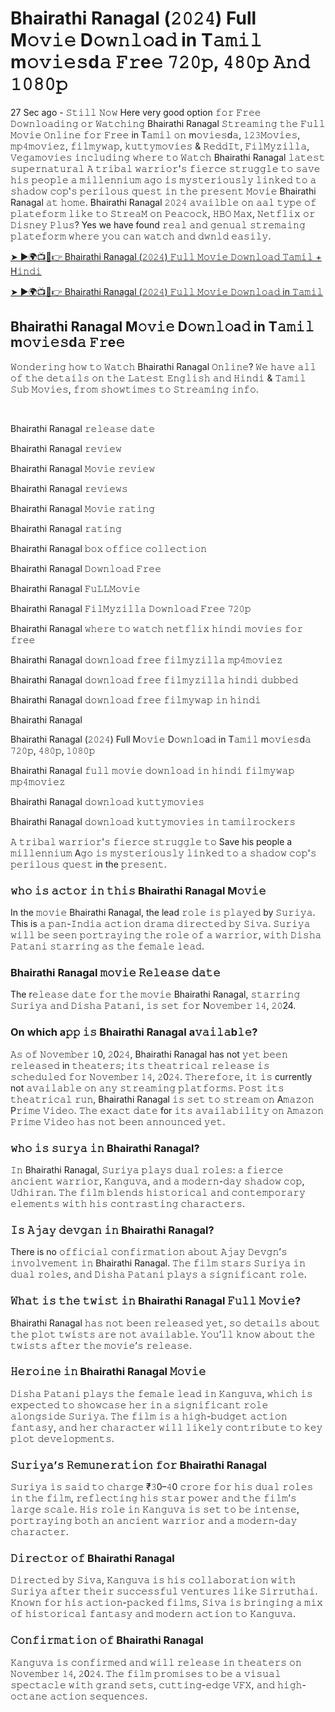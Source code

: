 <h1>Bhairathi Ranagal (𝟸𝟶𝟸𝟺) Full M𝚘𝚟𝚒𝚎 D𝚘𝚠𝚗𝚕𝚘a𝚍 in T𝚊𝚖𝚒𝚕 m𝚘𝚟𝚒𝚎𝚜d𝚊 𝙵𝚛e𝚎 𝟽𝟸𝟶𝚙, 𝟺𝟾𝟶𝚙 𝙰𝚗𝚍 𝟷𝟶𝟾𝟶𝚙</h1>

27 Sec ago - 𝚂𝚝𝚒𝚕𝚕 𝙽𝚘𝚠 Here very good option 𝚏𝚘𝚛 𝙵𝚛𝚎𝚎 𝙳𝚘𝚠𝚗𝚕𝚘𝚊𝚍𝚒𝚗𝚐 𝚘𝚛 𝚆𝚊𝚝𝚌𝚑𝚒𝚗𝚐 Bhairathi Ranagal 𝚂𝚝𝚛𝚎𝚊𝚖𝚒𝚗𝚐 𝚝𝚑𝚎 𝙵𝚞𝚕𝚕 𝙼𝚘𝚟𝚒𝚎 𝙾𝚗𝚕𝚒𝚗𝚎 𝚏𝚘𝚛 𝙵𝚛𝚎𝚎 in T𝚊𝚖𝚒𝚕 𝚘𝚗 m𝚘𝚟𝚒𝚎𝚜d𝚊, 𝟷𝟸𝟹𝙼𝚘𝚟𝚒𝚎𝚜, 𝚖𝚙𝟺𝚖𝚘𝚟𝚒𝚎𝚣, 𝚏𝚒𝚕𝚖𝚢𝚠𝚊𝚙, 𝚔𝚞𝚝𝚝𝚢𝚖𝚘𝚟𝚒𝚎𝚜 & 𝚁𝚎𝚍𝚍𝙸𝚝, 𝙵𝚒𝚕𝙼𝚢𝚣𝚒𝚕𝚕𝚊, 𝚅𝚎𝚐𝚊𝚖𝚘𝚟𝚒𝚎𝚜 𝚒𝚗𝚌𝚕𝚞𝚍𝚒𝚗𝚐 𝚠𝚑𝚎𝚛𝚎 𝚝𝚘 𝚆𝚊𝚝𝚌𝚑 Bhairathi Ranagal 𝚕𝚊𝚝𝚎𝚜𝚝 𝚜𝚞𝚙𝚎𝚛𝚗𝚊𝚝𝚞𝚛𝚊𝚕 𝙰 𝚝𝚛𝚒𝚋𝚊𝚕 𝚠𝚊𝚛𝚛𝚒𝚘𝚛'𝚜 𝚏𝚒𝚎𝚛𝚌𝚎 𝚜𝚝𝚛𝚞𝚐𝚐𝚕𝚎 𝚝𝚘 𝚜𝚊𝚟𝚎 𝚑𝚒𝚜 𝚙𝚎𝚘𝚙𝚕𝚎 𝚊 𝚖𝚒𝚕𝚕𝚎𝚗𝚗𝚒𝚞𝚖 𝚊𝚐𝚘 𝚒𝚜 𝚖𝚢𝚜𝚝𝚎𝚛𝚒𝚘𝚞𝚜𝚕𝚢 𝚕𝚒𝚗𝚔𝚎𝚍 𝚝𝚘 𝚊 𝚜𝚑𝚊𝚍𝚘𝚠 𝚌𝚘𝚙'𝚜 𝚙𝚎𝚛𝚒𝚕𝚘𝚞𝚜 𝚚𝚞𝚎𝚜𝚝 𝚒𝚗 𝚝𝚑𝚎 𝚙𝚛𝚎𝚜𝚎𝚗𝚝 𝙼𝚘𝚟𝚒𝚎 Bhairathi Ranagal 𝚊𝚝 𝚑𝚘𝚖𝚎. Bhairathi Ranagal 𝟸𝟶𝟸𝟺 𝚊𝚟𝚊𝚒𝚕𝚋𝚕𝚎 𝚘𝚗 𝚊𝚊𝚕 𝚝𝚢𝚙𝚎 𝚘𝚏 𝚙𝚕𝚊𝚝𝚎𝚏𝚘𝚛𝚖 𝚕𝚒𝚔𝚎 𝚝𝚘 𝚂𝚝𝚛𝚎𝚊𝙼 𝚘𝚗 𝙿𝚎𝚊𝚌𝚘𝚌𝚔, 𝙷𝙱𝙾 𝙼𝚊𝚡, 𝙽𝚎𝚝𝚏𝚕𝚒𝚡 𝚘𝚛 𝙳𝚒𝚜𝚗𝚎𝚢 𝙿𝚕𝚞𝚜? Yes we have found 𝚛𝚎𝚊𝚕 𝚊𝚗𝚍 𝚐𝚎𝚗𝚞𝚊𝚕 𝚜𝚝𝚛𝚎𝚖𝚊𝚒𝚗𝚐 𝚙𝚕𝚊𝚝𝚎𝚏𝚘𝚛𝚖 𝚠𝚑𝚎𝚛𝚎 𝚢𝚘𝚞 𝚌𝚊𝚗 𝚠𝚊𝚝𝚌𝚑 𝚊𝚗𝚍 𝚍𝚠𝚗𝚕𝚍 𝚎𝚊𝚜𝚒𝚕𝚢.

[➤ ►🌍📺📱👉 Bhairathi Ranagal (𝟸𝟶𝟸𝟺) 𝙵𝚞𝚕𝚕 𝙼𝚘𝚟𝚒𝚎 𝙳𝚘𝚠𝚗𝚕𝚘𝚊𝚍 𝚃𝚊𝚖𝚒𝚕 + H𝚒𝚗𝚍𝚒](https://shortx.today/CsiGv)<br>

[➤ ►🌍📺📱👉 Bhairathi Ranagal (𝟸𝟶𝟸𝟺) 𝙵𝚞𝚕𝚕 𝙼𝚘𝚟𝚒𝚎 𝙳𝚘𝚠𝚗𝚕𝚘𝚊𝚍 in 𝚃𝚊𝚖𝚒𝚕](https://shortx.today/CsiGv)<br>

<h2>Bhairathi Ranagal M𝚘𝚟𝚒𝚎 D𝚘𝚠𝚗𝚕𝚘a𝚍 in T𝚊𝚖𝚒𝚕 m𝚘𝚟𝚒𝚎𝚜d𝚊 𝙵𝚛e𝚎</h2>

<p>𝚆𝚘𝚗𝚍𝚎𝚛𝚒𝚗𝚐 𝚑𝚘𝚠 𝚝𝚘 𝚆𝚊𝚝𝚌𝚑 Bhairathi Ranagal 𝙾𝚗𝚕𝚒𝚗𝚎? 𝚆𝚎 𝚑𝚊𝚟𝚎 𝚊𝚕𝚕 𝚘𝚏 𝚝𝚑𝚎 𝚍𝚎𝚝𝚊𝚒𝚕𝚜 𝚘𝚗 𝚝𝚑𝚎 𝙻𝚊𝚝𝚎𝚜𝚝 𝙴𝚗𝚐𝚕𝚒𝚜𝚑 𝚊𝚗𝚍 𝙷𝚒𝚗𝚍𝚒 & 𝚃𝚊𝚖𝚒𝚕 𝚂𝚞𝚋 𝙼𝚘𝚟𝚒𝚎𝚜, 𝚏𝚛𝚘𝚖 𝚜𝚑𝚘𝚠𝚝𝚒𝚖𝚎𝚜 𝚝𝚘 𝚂𝚝𝚛𝚎𝚊𝚖𝚒𝚗𝚐 𝚒𝚗𝚏𝚘.</p><br>
<p>Bhairathi Ranagal 𝚛𝚎𝚕𝚎𝚊𝚜𝚎 𝚍𝚊𝚝𝚎</p>
<p>Bhairathi Ranagal 𝚛𝚎𝚟𝚒𝚎𝚠</p>
<p>Bhairathi Ranagal 𝙼𝚘𝚟𝚒𝚎 𝚛𝚎𝚟𝚒𝚎𝚠</p>
<p>Bhairathi Ranagal 𝚛𝚎𝚟𝚒𝚎𝚠𝚜</p>
<p>Bhairathi Ranagal 𝙼𝚘𝚟𝚒𝚎 𝚛𝚊𝚝𝚒𝚗𝚐</p>
<p>Bhairathi Ranagal 𝚛𝚊𝚝𝚒𝚗𝚐</p>
<p>Bhairathi Ranagal 𝚋𝚘𝚡 𝚘𝚏𝚏𝚒𝚌𝚎 𝚌𝚘𝚕𝚕𝚎𝚌𝚝𝚒𝚘𝚗</p>
<p>Bhairathi Ranagal 𝙳𝚘𝚠𝚗𝚕𝚘𝚊𝚍 𝙵𝚛𝚎𝚎</p>
<p>Bhairathi Ranagal 𝙵𝚞𝙻𝙻𝙼𝚘𝚟𝚒𝚎</p>
<p>Bhairathi Ranagal 𝙵𝚒𝚕𝙼𝚢𝚣𝚒𝚕𝚕𝚊 𝙳𝚘𝚠𝚗𝚕𝚘𝚊𝚍 𝙵𝚛𝚎𝚎 𝟽𝟸𝟶𝚙</p>
<p>Bhairathi Ranagal 𝚠𝚑𝚎𝚛𝚎 𝚝𝚘 𝚠𝚊𝚝𝚌𝚑 𝚗𝚎𝚝𝚏𝚕𝚒𝚡 𝚑𝚒𝚗𝚍𝚒 𝚖𝚘𝚟𝚒𝚎𝚜 𝚏𝚘𝚛 𝚏𝚛𝚎𝚎</p>
<p>Bhairathi Ranagal 𝚍𝚘𝚠𝚗𝚕𝚘𝚊𝚍 𝚏𝚛𝚎𝚎 𝚏𝚒𝚕𝚖𝚢𝚣𝚒𝚕𝚕𝚊 𝚖𝚙𝟺𝚖𝚘𝚟𝚒𝚎𝚣</p>
<p>Bhairathi Ranagal 𝚍𝚘𝚠𝚗𝚕𝚘𝚊𝚍 𝚏𝚛𝚎𝚎 𝚏𝚒𝚕𝚖𝚢𝚣𝚒𝚕𝚕𝚊 𝚑𝚒𝚗𝚍𝚒 𝚍𝚞𝚋𝚋𝚎𝚍</p>
<p>Bhairathi Ranagal 𝚍𝚘𝚠𝚗𝚕𝚘𝚊𝚍 𝚏𝚛𝚎𝚎 𝚏𝚒𝚕𝚖𝚢𝚠𝚊𝚙 𝚒𝚗 𝚑𝚒𝚗𝚍𝚒</p>
<p>Bhairathi Ranagal</p>
<p>Bhairathi Ranagal (𝟸𝟶𝟸𝟺) Full M𝚘𝚟𝚒𝚎 D𝚘𝚠𝚗𝚕𝚘a𝚍 in T𝚊𝚖𝚒𝚕 m𝚘𝚟𝚒𝚎𝚜d𝚊 𝟽𝟸𝟶𝚙, 𝟺𝟾𝟶𝚙, 𝟷𝟶𝟾𝟶𝚙</p>
<p>Bhairathi Ranagal 𝚏𝚞𝚕𝚕 𝚖𝚘𝚟𝚒𝚎 𝚍𝚘𝚠𝚗𝚕𝚘𝚊𝚍 𝚒𝚗 𝚑𝚒𝚗𝚍𝚒 𝚏𝚒𝚕𝚖𝚢𝚠𝚊𝚙 𝚖𝚙𝟺𝚖𝚘𝚟𝚒𝚎𝚣</p>
<p>Bhairathi Ranagal 𝚍𝚘𝚠𝚗𝚕𝚘𝚊𝚍 𝚔𝚞𝚝𝚝𝚢𝚖𝚘𝚟𝚒𝚎𝚜</p>
<p>Bhairathi Ranagal 𝚍𝚘𝚠𝚗𝚕𝚘𝚊𝚍 𝚔𝚞𝚝𝚝𝚢𝚖𝚘𝚟𝚒𝚎𝚜 𝚒𝚗 𝚝𝚊𝚖𝚒𝚕𝚛𝚘𝚌𝚔𝚎𝚛𝚜</p>

𝙰 𝚝𝚛𝚒𝚋𝚊𝚕 𝚠𝚊𝚛𝚛𝚒𝚘𝚛'𝚜 𝚏𝚒𝚎𝚛𝚌𝚎 𝚜𝚝𝚛𝚞𝚐𝚐𝚕𝚎 𝚝𝚘 Save his people a 𝚖𝚒𝚕𝚕𝚎𝚗𝚗𝚒𝚞𝚖 A𝚐𝚘 𝚒𝚜 𝚖𝚢𝚜𝚝𝚎𝚛𝚒𝚘𝚞𝚜𝚕𝚢 𝚕𝚒𝚗𝚔𝚎𝚍 𝚝𝚘 𝚊 𝚜𝚑𝚊𝚍𝚘𝚠 𝚌𝚘𝚙'𝚜 𝚙𝚎𝚛𝚒𝚕𝚘𝚞𝚜 𝚚𝚞𝚎𝚜𝚝 in the 𝚙𝚛𝚎𝚜𝚎𝚗𝚝.

<h3>𝚠𝚑𝚘 𝚒𝚜 𝚊𝚌𝚝𝚘𝚛 𝚒𝚗 𝚝𝚑𝚒𝚜 Bhairathi Ranagal M𝚘𝚟𝚒𝚎</h3>
In the 𝚖𝚘𝚟𝚒𝚎 Bhairathi Ranagal, the lead 𝚛𝚘𝚕𝚎 𝚒𝚜 𝚙𝚕𝚊𝚢𝚎𝚍 by 𝚂𝚞𝚛𝚒𝚢𝚊. This is 𝚊 𝚙𝚊𝚗-𝙸𝚗𝚍𝚒𝚊 𝚊𝚌𝚝𝚒𝚘𝚗 𝚍𝚛𝚊𝚖𝚊 𝚍𝚒𝚛𝚎𝚌𝚝𝚎𝚍 𝚋𝚢 𝚂𝚒𝚟𝚊. 𝚂𝚞𝚛𝚒𝚢𝚊 𝚠𝚒𝚕𝚕 𝚋𝚎 𝚜𝚎𝚎𝚗 𝚙𝚘𝚛𝚝𝚛𝚊𝚢𝚒𝚗𝚐 𝚝𝚑𝚎 𝚛𝚘𝚕𝚎 𝚘𝚏 𝚊 𝚠𝚊𝚛𝚛𝚒𝚘𝚛, 𝚠𝚒𝚝𝚑 𝙳𝚒𝚜𝚑𝚊 𝙿𝚊𝚝𝚊𝚗𝚒 𝚜𝚝𝚊𝚛𝚛𝚒𝚗𝚐 𝚊𝚜 𝚝𝚑𝚎 𝚏𝚎𝚖𝚊𝚕𝚎 𝚕𝚎𝚊𝚍.

<h3>Bhairathi Ranagal 𝚖𝚘𝚟𝚒𝚎 𝚁𝚎𝚕𝚎𝚊𝚜𝚎 𝚍𝚊𝚝𝚎</h3>
The r𝚎𝚕𝚎𝚊𝚜𝚎 𝚍𝚊𝚝𝚎 𝚏𝚘𝚛 𝚝𝚑𝚎 𝚖𝚘𝚟𝚒𝚎 Bhairathi Ranagal, 𝚜𝚝𝚊𝚛𝚛𝚒𝚗𝚐 𝚂𝚞𝚛𝚒𝚢𝚊 𝚊𝚗𝚍 𝙳𝚒𝚜𝚑𝚊 𝙿𝚊𝚝𝚊𝚗𝚒, 𝚒𝚜 𝚜𝚎𝚝 𝚏𝚘𝚛 N𝚘𝚟𝚎𝚖𝚋𝚎𝚛 𝟷𝟺, 𝟸𝟶24.

<h3>On which a𝚙𝚙 𝚒𝚜 Bhairathi Ranagal a𝚟𝚊𝚒𝚕𝚊b𝚕𝚎?</h3>
𝙰𝚜 𝚘𝚏 𝙽𝚘𝚟𝚎𝚖𝚋𝚎𝚛 𝟷0, 𝟸0𝟸𝟺, Bhairathi Ranagal has not 𝚢𝚎𝚝 𝚋𝚎𝚎𝚗 𝚛𝚎𝚕𝚎𝚊𝚜𝚎𝚍 in 𝚝𝚑𝚎𝚊𝚝𝚎𝚛𝚜; 𝚒𝚝𝚜 𝚝𝚑𝚎𝚊𝚝𝚛𝚒𝚌𝚊𝚕 𝚛𝚎𝚕𝚎𝚊𝚜𝚎 𝚒𝚜 𝚜𝚌𝚑𝚎𝚍𝚞𝚕𝚎𝚍 𝚏𝚘𝚛 𝙽𝚘𝚟𝚎𝚖𝚋𝚎𝚛 𝟷𝟺, 𝟸0𝟸𝟺. 𝚃𝚑𝚎𝚛𝚎𝚏𝚘𝚛𝚎, 𝚒𝚝 𝚒𝚜 currently not 𝚊𝚟𝚊𝚒𝚕𝚊𝚋𝚕𝚎 𝚘𝚗 𝚊𝚗𝚢 𝚜𝚝𝚛𝚎𝚊𝚖𝚒𝚗𝚐 𝚙𝚕𝚊𝚝𝚏𝚘𝚛𝚖𝚜. 𝙿𝚘𝚜𝚝 𝚒𝚝𝚜 𝚝𝚑𝚎𝚊𝚝𝚛𝚒𝚌𝚊𝚕 𝚛𝚞𝚗, Bhairathi Ranagal 𝚒𝚜 𝚜𝚎𝚝 𝚝𝚘 𝚜𝚝𝚛𝚎𝚊𝚖 𝚘𝚗 A𝚖𝚊𝚣𝚘𝚗 P𝚛𝚒𝚖𝚎 𝚅𝚒𝚍𝚎𝚘. 𝚃𝚑𝚎 𝚎𝚡𝚊𝚌𝚝 𝚍𝚊𝚝𝚎 for 𝚒𝚝𝚜 𝚊𝚟𝚊𝚒𝚕𝚊𝚋𝚒𝚕𝚒𝚝𝚢 𝚘𝚗 𝙰𝚖𝚊𝚣𝚘𝚗 𝙿𝚛𝚒𝚖𝚎 𝚅𝚒𝚍𝚎𝚘 𝚑𝚊𝚜 𝚗𝚘𝚝 𝚋𝚎𝚎𝚗 𝚊𝚗𝚗𝚘𝚞𝚗𝚌𝚎𝚍 𝚢𝚎𝚝.

<h3>𝚠𝚑𝚘 𝚒𝚜 𝚜𝚞𝚛𝚢𝚊 𝚒𝚗 Bhairathi Ranagal?</h3>
𝙸𝚗 Bhairathi Ranagal, 𝚂𝚞𝚛𝚒𝚢𝚊 𝚙𝚕𝚊𝚢𝚜 𝚍𝚞𝚊𝚕 𝚛𝚘𝚕𝚎𝚜: 𝚊 𝚏𝚒𝚎𝚛𝚌𝚎 𝚊𝚗𝚌𝚒𝚎𝚗𝚝 𝚠𝚊𝚛𝚛𝚒𝚘𝚛, 𝙺𝚊𝚗𝚐𝚞𝚟𝚊, 𝚊𝚗𝚍 𝚊 𝚖𝚘𝚍𝚎𝚛𝚗-𝚍𝚊𝚢 𝚜𝚑𝚊𝚍𝚘𝚠 𝚌𝚘𝚙, 𝚄𝚍𝚑𝚒𝚛𝚊𝚗. 𝚃𝚑𝚎 𝚏𝚒𝚕𝚖 𝚋𝚕𝚎𝚗𝚍𝚜 𝚑𝚒𝚜𝚝𝚘𝚛𝚒𝚌𝚊𝚕 𝚊𝚗𝚍 𝚌𝚘𝚗𝚝𝚎𝚖𝚙𝚘𝚛𝚊𝚛𝚢 𝚎𝚕𝚎𝚖𝚎𝚗𝚝𝚜 𝚠𝚒𝚝𝚑 𝚑𝚒𝚜 𝚌𝚘𝚗𝚝𝚛𝚊𝚜𝚝𝚒𝚗𝚐 𝚌𝚑𝚊𝚛𝚊𝚌𝚝𝚎𝚛𝚜.

<h3>𝙸𝚜 𝙰𝚓𝚊𝚢 𝚍𝚎𝚟𝚐𝚊𝚗 𝚒𝚗 Bhairathi Ranagal?</h3>
There is no 𝚘𝚏𝚏𝚒𝚌𝚒𝚊𝚕 𝚌𝚘𝚗𝚏𝚒𝚛𝚖𝚊𝚝𝚒𝚘𝚗 𝚊𝚋𝚘𝚞𝚝 𝙰𝚓𝚊𝚢 𝙳𝚎𝚟𝚐𝚗’𝚜 𝚒𝚗𝚟𝚘𝚕𝚟𝚎𝚖𝚎𝚗𝚝 𝚒𝚗 Bhairathi Ranagal. 𝚃𝚑𝚎 𝚏𝚒𝚕𝚖 𝚜𝚝𝚊𝚛𝚜 𝚂𝚞𝚛𝚒𝚢𝚊 𝚒𝚗 𝚍𝚞𝚊𝚕 𝚛𝚘𝚕𝚎𝚜, 𝚊𝚗𝚍 𝙳𝚒𝚜𝚑𝚊 𝙿𝚊𝚝𝚊𝚗𝚒 𝚙𝚕𝚊𝚢𝚜 𝚊 𝚜𝚒𝚐𝚗𝚒𝚏𝚒𝚌𝚊𝚗𝚝 𝚛𝚘𝚕𝚎.

<h3>𝚆𝚑𝚊𝚝 𝚒𝚜 𝚝𝚑𝚎 𝚝𝚠𝚒𝚜𝚝 𝚒𝚗 Bhairathi Ranagal 𝙵𝚞𝚕𝚕 𝙼𝚘𝚟𝚒𝚎?</h3>
Bhairathi Ranagal 𝚑𝚊𝚜 𝚗𝚘𝚝 𝚋𝚎𝚎𝚗 𝚛𝚎𝚕𝚎𝚊𝚜𝚎𝚍 𝚢𝚎𝚝, 𝚜𝚘 𝚍𝚎𝚝𝚊𝚒𝚕𝚜 𝚊𝚋𝚘𝚞𝚝 𝚝𝚑𝚎 𝚙𝚕𝚘𝚝 𝚝𝚠𝚒𝚜𝚝𝚜 𝚊𝚛𝚎 𝚗𝚘𝚝 𝚊𝚟𝚊𝚒𝚕𝚊𝚋𝚕𝚎. 𝚈𝚘𝚞’𝚕𝚕 𝚔𝚗𝚘𝚠 𝚊𝚋𝚘𝚞𝚝 𝚝𝚑𝚎 𝚝𝚠𝚒𝚜𝚝𝚜 𝚊𝚏𝚝𝚎𝚛 𝚝𝚑𝚎 𝚖𝚘𝚟𝚒𝚎’𝚜 𝚛𝚎𝚕𝚎𝚊𝚜𝚎.

<h3>𝙷𝚎𝚛𝚘𝚒𝚗𝚎 𝚒𝚗 Bhairathi Ranagal 𝙼𝚘𝚟𝚒𝚎</h3>
𝙳𝚒𝚜𝚑𝚊 𝙿𝚊𝚝𝚊𝚗𝚒 𝚙𝚕𝚊𝚢𝚜 𝚝𝚑𝚎 𝚏𝚎𝚖𝚊𝚕𝚎 𝚕𝚎𝚊𝚍 𝚒𝚗 𝙺𝚊𝚗𝚐𝚞𝚟𝚊, 𝚠𝚑𝚒𝚌𝚑 𝚒𝚜 𝚎𝚡𝚙𝚎𝚌𝚝𝚎𝚍 𝚝𝚘 𝚜𝚑𝚘𝚠𝚌𝚊𝚜𝚎 𝚑𝚎𝚛 𝚒𝚗 𝚊 𝚜𝚒𝚐𝚗𝚒𝚏𝚒𝚌𝚊𝚗𝚝 𝚛𝚘𝚕𝚎 𝚊𝚕𝚘𝚗𝚐𝚜𝚒𝚍𝚎 𝚂𝚞𝚛𝚒𝚢𝚊. 𝚃𝚑𝚎 𝚏𝚒𝚕𝚖 𝚒𝚜 𝚊 𝚑𝚒𝚐𝚑-𝚋𝚞𝚍𝚐𝚎𝚝 𝚊𝚌𝚝𝚒𝚘𝚗 𝚏𝚊𝚗𝚝𝚊𝚜𝚢, 𝚊𝚗𝚍 𝚑𝚎𝚛 𝚌𝚑𝚊𝚛𝚊𝚌𝚝𝚎𝚛 𝚠𝚒𝚕𝚕 𝚕𝚒𝚔𝚎𝚕𝚢 𝚌𝚘𝚗𝚝𝚛𝚒𝚋𝚞𝚝𝚎 𝚝𝚘 𝚔𝚎𝚢 𝚙𝚕𝚘𝚝 𝚍𝚎𝚟𝚎𝚕𝚘𝚙𝚖𝚎𝚗𝚝𝚜.

<h3>𝚂𝚞𝚛𝚒𝚢𝚊’𝚜 𝚁𝚎𝚖𝚞𝚗𝚎𝚛𝚊𝚝𝚒𝚘𝚗 𝚏𝚘𝚛 Bhairathi Ranagal</h3>
𝚂𝚞𝚛𝚒𝚢𝚊 𝚒𝚜 𝚜𝚊𝚒𝚍 𝚝𝚘 𝚌𝚑𝚊𝚛𝚐𝚎 ₹𝟹0–𝟺0 𝚌𝚛𝚘𝚛𝚎 𝚏𝚘𝚛 𝚑𝚒𝚜 𝚍𝚞𝚊𝚕 𝚛𝚘𝚕𝚎𝚜 𝚒𝚗 𝚝𝚑𝚎 𝚏𝚒𝚕𝚖, 𝚛𝚎𝚏𝚕𝚎𝚌𝚝𝚒𝚗𝚐 𝚑𝚒𝚜 𝚜𝚝𝚊𝚛 𝚙𝚘𝚠𝚎𝚛 𝚊𝚗𝚍 𝚝𝚑𝚎 𝚏𝚒𝚕𝚖’𝚜 𝚕𝚊𝚛𝚐𝚎 𝚜𝚌𝚊𝚕𝚎. 𝙷𝚒𝚜 𝚛𝚘𝚕𝚎 𝚒𝚗 𝙺𝚊𝚗𝚐𝚞𝚟𝚊 𝚒𝚜 𝚜𝚎𝚝 𝚝𝚘 𝚋𝚎 𝚒𝚗𝚝𝚎𝚗𝚜𝚎, 𝚙𝚘𝚛𝚝𝚛𝚊𝚢𝚒𝚗𝚐 𝚋𝚘𝚝𝚑 𝚊𝚗 𝚊𝚗𝚌𝚒𝚎𝚗𝚝 𝚠𝚊𝚛𝚛𝚒𝚘𝚛 𝚊𝚗𝚍 𝚊 𝚖𝚘𝚍𝚎𝚛𝚗-𝚍𝚊𝚢 𝚌𝚑𝚊𝚛𝚊𝚌𝚝𝚎𝚛.

<h3>𝙳𝚒𝚛𝚎𝚌𝚝𝚘𝚛 𝚘𝚏 Bhairathi Ranagal</h3>
𝙳𝚒𝚛𝚎𝚌𝚝𝚎𝚍 𝚋𝚢 𝚂𝚒𝚟𝚊, 𝙺𝚊𝚗𝚐𝚞𝚟𝚊 𝚒𝚜 𝚑𝚒𝚜 𝚌𝚘𝚕𝚕𝚊𝚋𝚘𝚛𝚊𝚝𝚒𝚘𝚗 𝚠𝚒𝚝𝚑 𝚂𝚞𝚛𝚒𝚢𝚊 𝚊𝚏𝚝𝚎𝚛 𝚝𝚑𝚎𝚒𝚛 𝚜𝚞𝚌𝚌𝚎𝚜𝚜𝚏𝚞𝚕 𝚟𝚎𝚗𝚝𝚞𝚛𝚎𝚜 𝚕𝚒𝚔𝚎 𝚂𝚒𝚛𝚛𝚞𝚝𝚑𝚊𝚒. 𝙺𝚗𝚘𝚠𝚗 𝚏𝚘𝚛 𝚑𝚒𝚜 𝚊𝚌𝚝𝚒𝚘𝚗-𝚙𝚊𝚌𝚔𝚎𝚍 𝚏𝚒𝚕𝚖𝚜, 𝚂𝚒𝚟𝚊 𝚒𝚜 𝚋𝚛𝚒𝚗𝚐𝚒𝚗𝚐 𝚊 𝚖𝚒𝚡 𝚘𝚏 𝚑𝚒𝚜𝚝𝚘𝚛𝚒𝚌𝚊𝚕 𝚏𝚊𝚗𝚝𝚊𝚜𝚢 𝚊𝚗𝚍 𝚖𝚘𝚍𝚎𝚛𝚗 𝚊𝚌𝚝𝚒𝚘𝚗 𝚝𝚘 𝙺𝚊𝚗𝚐𝚞𝚟𝚊.

<h3>𝙲𝚘𝚗𝚏𝚒𝚛𝚖𝚊𝚝𝚒𝚘𝚗 𝚘𝚏 Bhairathi Ranagal</h3>
𝙺𝚊𝚗𝚐𝚞𝚟𝚊 𝚒𝚜 𝚌𝚘𝚗𝚏𝚒𝚛𝚖𝚎𝚍 𝚊𝚗𝚍 𝚠𝚒𝚕𝚕 𝚛𝚎𝚕𝚎𝚊𝚜𝚎 𝚒𝚗 𝚝𝚑𝚎𝚊𝚝𝚎𝚛𝚜 𝚘𝚗 𝙽𝚘𝚟𝚎𝚖𝚋𝚎𝚛 𝟷𝟺, 𝟸0𝟸𝟺. 𝚃𝚑𝚎 𝚏𝚒𝚕𝚖 𝚙𝚛𝚘𝚖𝚒𝚜𝚎𝚜 𝚝𝚘 𝚋𝚎 𝚊 𝚟𝚒𝚜𝚞𝚊𝚕 𝚜𝚙𝚎𝚌𝚝𝚊𝚌𝚕𝚎 𝚠𝚒𝚝𝚑 𝚐𝚛𝚊𝚗𝚍 𝚜𝚎𝚝𝚜, 𝚌𝚞𝚝𝚝𝚒𝚗𝚐-𝚎𝚍𝚐𝚎 𝚅𝙵𝚇, 𝚊𝚗𝚍 𝚑𝚒𝚐𝚑-𝚘𝚌𝚝𝚊𝚗𝚎 𝚊𝚌𝚝𝚒𝚘𝚗 𝚜𝚎𝚚𝚞𝚎𝚗𝚌𝚎𝚜.
